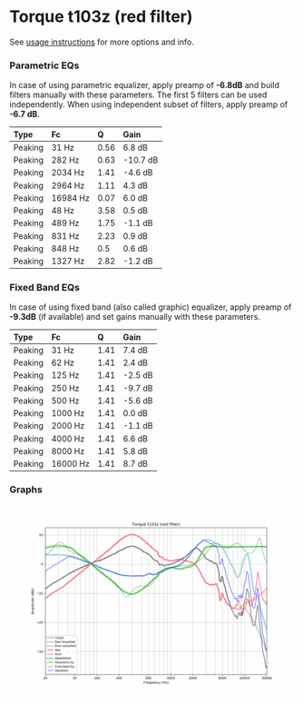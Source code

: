 # Torque t103z (red filter)
See [usage instructions](https://github.com/jaakkopasanen/AutoEq#usage) for more options and info.

### Parametric EQs
In case of using parametric equalizer, apply preamp of **-6.8dB** and build filters manually
with these parameters. The first 5 filters can be used independently.
When using independent subset of filters, apply preamp of **-6.7 dB**.

| Type    | Fc       |    Q | Gain     |
|:--------|:---------|:-----|:---------|
| Peaking | 31 Hz    | 0.56 | 6.8 dB   |
| Peaking | 282 Hz   | 0.63 | -10.7 dB |
| Peaking | 2034 Hz  | 1.41 | -4.6 dB  |
| Peaking | 2964 Hz  | 1.11 | 4.3 dB   |
| Peaking | 16984 Hz | 0.07 | 6.0 dB   |
| Peaking | 48 Hz    | 3.58 | 0.5 dB   |
| Peaking | 489 Hz   | 1.75 | -1.1 dB  |
| Peaking | 831 Hz   | 2.23 | 0.9 dB   |
| Peaking | 848 Hz   | 0.5  | 0.6 dB   |
| Peaking | 1327 Hz  | 2.82 | -1.2 dB  |

### Fixed Band EQs
In case of using fixed band (also called graphic) equalizer, apply preamp of **-9.3dB**
(if available) and set gains manually with these parameters.

| Type    | Fc       |    Q | Gain    |
|:--------|:---------|:-----|:--------|
| Peaking | 31 Hz    | 1.41 | 7.4 dB  |
| Peaking | 62 Hz    | 1.41 | 2.4 dB  |
| Peaking | 125 Hz   | 1.41 | -2.5 dB |
| Peaking | 250 Hz   | 1.41 | -9.7 dB |
| Peaking | 500 Hz   | 1.41 | -5.6 dB |
| Peaking | 1000 Hz  | 1.41 | 0.0 dB  |
| Peaking | 2000 Hz  | 1.41 | -1.1 dB |
| Peaking | 4000 Hz  | 1.41 | 6.6 dB  |
| Peaking | 8000 Hz  | 1.41 | 5.8 dB  |
| Peaking | 16000 Hz | 1.41 | 8.7 dB  |

### Graphs
![](./Torque%20t103z%20(red%20filter).png)